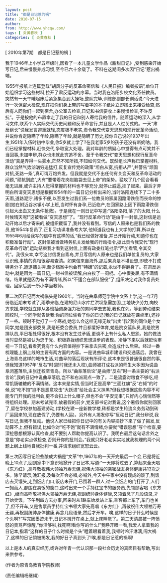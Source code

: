 ```yaml
---
layout: post
title: "都是日记惹的祸"
date: 2010-07-15
author: 
from: http://www.yhcqw.com/
tags: [ 炎黄春秋 ]
categories: [ 炎黄春秋 ]
---
```



[ 2010年第7期　都是日记惹的祸 ]

我于1946年上小学五年级时,因看了一本儿童文学作品《甜甜日记》,受到感染开始写日记,后来慢慢养成习惯,至今已六十余载了。不料在这期间多次因“日记”惹出祸端。


1955年报纸上连篇登载“胡风分子的反革命密信和《人民日报》编者按语”,单位开始组织学习这些材料,拉开了肃反运动的序幕。当时我在洛阳步校文化系任教员。突然有一天午睡起床后紧急集合到大操场,整队完毕,训练部副部长训话说:“今天进行一次保密大检查,现在把你们身上带的写着字的本子纸片立即掏出来接受检查,然后有人同你们一起到宿舍,办公室去检查,日记和书信要收上来慢慢检查,不许反抗”。于是按他的布置拿走了我的日记和别人寄给我的信件。随着运动的深入,从学习文件,联系个人实际交代历史问题和反革命言行,并且是人人过关式的。一天“肃反组长”说我发言避重就轻,态度极不老实,责令我交代变天思想和现行反革命活动,并说你肯定隐瞒了年龄,隐瞒了年龄,就是隐瞒了历史,按你自己说的1937年出生,1951年入伍时初中毕业,你5岁就上学了?在我老家5岁的孩子还没有断奶呐。我们已经掌握材料,赶快交代,争取宽大处理。我对年龄的质疑心中觉得有点可笑并不当回事,未加申辩,群众也未就此穷追不舍。至于令我交代“变天思想和现行反革命活动”真是弄得一头雾水,茫然不知所措,不知如何交代。既然组长声称已掌握材料,群众当然气势汹汹穷追猛打,反复宣传党的政策“坦白从宽,抗拒从严”,并警告“顽固对抗,死路一条”,真可谓万炮齐发。但我就是交代不出任何有关变天和反革命活动的问题,“顽抗到底”,大有“要带着花岗岩脑袋去见上帝”的架势。猛攻了几个回合看看毫无进展,或许主持人觉得掌握的材料也不够充分,就停止威逼,挂了起来。最后才弄明白所谓变天思想是根据1954年的一篇日记分析出来的,当时洛阳连续下了二十多天雨,道路泥泞,诸多不便,以至发生过我们系一位教员的家属因路滑跌倒而丧命的惨剧(她在附近谷水镇小学上班,当时怀有身孕,已近临产,在回家路上因下雨路滑跌倒引起大出血又无条件抢救)。于是我在一则日记中写道:“洛阳洛阳,落了的太阳,什么时候晴天呢!”这被看做“变天思想”了。“现行反革命行动”是由于一封信,这封信是运动开始以后才寄来的,被组织截留了,我并没有看到。写信的人原来也是我们系的教员,他1954年复员了,正复习功课准备考大学,他知道我也有上大学的打算,所以在1955年6月给我写的信中有这样的话,“我已经做好准备,并已开始行动,知道你也在积极准备行动”。这封信被当做特务机关发给我的行动指令,据此责令我交代“现行反革命行动”,运动结束我才看到这封信,上面有政委红笔批示“严加看管,令其交代”。我很庆幸,幸亏这封信发自青岛,并且写信的人原来也是我们单位复员的,大家认识他,事情的真相很容易查清。如果信来自海外,那后果真是不堪设想,即使不打成特务分子,遭逮捕关押,至少档案中也会有“特嫌”的记载,永世不得翻身了。在肃反运动中,就是因为一篇日记,一封书信被误解,白白挨了一闷棍。心中很委屈,有不满情绪。结果就是因为有不满情绪,所以“不适合在部队服役”了,组织决定对我作复员处理。回家后到一所小学当教师。


第二次因日记而大祸临头是1960年。当时在曲阜师范学院中文系上学,这一年7月份临近期末考试了,雨季来临,在建的尼山水库拦洪坝急需加固,工地缺少劳力,向校方求援,学校就立即从各班抽调身强力壮的男同学去支援,我也在列。等到劳动结束回校时,一个同学就告诉我:你的同位偷看了你的日记(我的日记就放在课桌里),还抄了一些。顿时不觉打了一个寒战,她怎么会这样无缘无故“出卖”我?我的同位是个女同学,她是团支部委员,我是班委会委员,并且都爱好体育,她是院女篮队员,我是院男排队员,平日相处得很好,根本没有发生过矛盾,更谈不上有什么私人恩怨。她的做法当时显然是被认为忠于党、积极靠拢组织思想进步的表现。冷静下来以后就赶快审视一下日记,看看究竟有什么内容值得抄下来拿去告密,会造成什么后果。经过一番梳理能上纲上线的主要有两方面的内容。一是说曲阜城市建设和交通落后。我曾在上海青岛这样的城市生活,对曲阜的落后现状有所评论,这本来是很普通很自然的事,但我知道1957年“反右”时(那时我还未入校),曲师被打成右派的师生大多因为说曲阜闭塞落后,主张迁校至青岛。所以“曲阜落后论”是曲师“反右”时一条主要的“右派言论”,我的日记中说曲阜落后,岂不和右派观点一致了。二是流露对粮食不够吃,经常饥肠辘辘的不满情绪。这本来是实情,但当时正是高举“三面红旗”反“右倾”的时候,说“吃不饱”岂不是恶意攻击“大跃进”给社会主义抹黑?但我想根据这些内容不可能专门开我的批判会,更不会扣上什么帽子,但也不会“平安无事”,只好内心惴惴然等待组织处理。期末考试完毕,放暑假的前夕,党支部书记对我说,这个暑假你就别回家了,留在学校参加基建劳动,(学校在建一座新教学楼,砖都是学生轮流义务劳动到砖厂运回来的,现在放假了,仍要有人运)。另外有人揭发你写“反动日记”,我分辩说,我写日记,但我不反动。他说人家已经把你日记中的有关内容摘抄下来了做了揭发,反动算不上,但有错误,比如你对“吃不饱”就有不满情绪,你要就“错误思想”写个检查,要深挖思想根源认真检查,就不要别人帮助你提高认识了。我明白最后这句话言外之意是“你老实点做检查,否则开你的批判会。”我就只好老老实实地就我梳理的两个问题上纲上线地自我批判一番,并请求组织宽恕云云。


第三次因写日记险些酿成大祸是“文革”中,1967年的一天开完最后一个会,已是将近晚上10点了,回到家中下意识地掀开了日记本,写道:“一天即将过去了,算起来全天唱《东方红》,高呼敬祝伟大领袖万寿无疆,祝伟大领袖的亲密战友身体健康共13次之多。除早请示,晚汇报,及每次开会必唱,必喊外,今天中午家中没有现成的饭了,到饭店去买馒头,走到饭店门口,饭店未开门,已围着一群人,过一会饭店的门打开了,人们一拥而入,都围在卖饭的窗口,这时出来一个手持红宝书的服务员,先领顾客唱《东方红》,继而高呼敬祝伟大领袖万寿无疆,祝副统帅身体健康,又领着念了几段语录,才开始卖饭。下午到四方去办事,回来时从1路车始发站上车,乘客都上车了,车门也关了,但不开车,又是售票员手持红宝书领大家先高唱《东方红》,再敬祝伟大领袖万寿无疆,再祝副统帅身体健康,再念几段语录,然后才开车。唉,这样的日子什么时候是个头啊?”写完因墨迹未干,日记本摊开在桌上,就上床睡觉了。第二天清晨被一阵愤怒的责骂声惊醒,“你活够啦,找死啊!看你写的什么!”我睁开眼一看,我爱人拿着我的日记本,指着“这样的日子什么时候是个头”瞪着眼看着我,我顿时冷汗淋漓,闯大祸了,这样的日记倘被揭发,我的好日子真到头了!唉,都是日记惹的祸啊!

以上是本人的真实经历,或许对年青一代认识那一段社会历史的真面目有帮助,写出来供参考。

(作者为原青岛教育学院教师)

(责任编辑杨继绳)



